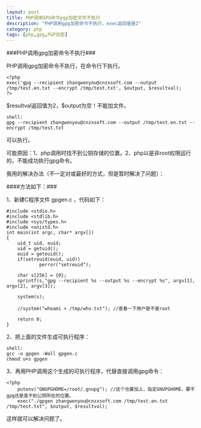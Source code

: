 ```yaml
---
layout: post
title: PHP调用GPG命令pgp加密文件不执行
description: "PHP调用gpg加密命令不执行，exec返回值是2"
category: php
tags: [php,gpg,PGP加密]
---
```

###PHP调用gpg加密命令不执行###
<p>PHP调用gpg加密命令不执行，在命令行下执行。</p>

	<?php
	exec('gpg --recipient zhangwenyou@cnzxsoft.com --output /tmp/test.en.txt --encrypt /tmp/test.txt', $output, $resultval);
	?>
<p>$resultval返回值为2，$output为空！不能加文件。</p>
	
	shell:
	gpg --recipient zhangwenyou@cnzxsoft.com --output /tmp/test.en.txt --encrypt /tmp/test.txt
<p>可以执行。</p>

<p>可能原因：1、php调用时找不到公钥存储的位置。2、php以是非root权限运行的，不能成功执行gpg命令。</p>

<p>我用的解决办法（不一定对或最好的方式，但是暂时解决了问题）：</p>

####方法如下：###
<p>1、新建C程序文件 gpgen.c ，代码如下：</p>
	
	#include <stdio.h>
	#include <stdlib.h>
	#include <sys/types.h>
	#include <unistd.h>
	int main(int argc, char* argv[])
	{
        uid_t uid, euid;
        uid = getuid();
        euid = geteuid();
        if(setreuid(euid, uid))
                perror("setreuid");
        
        char s[256] = {0};
        sprintf(s,"gpg --recipient %s --output %s --encrypt %s", argv[1], argv[2], argv[3]); 
        
        system(s);
        
        //system("whoami > /tmp/who.txt"); //查看一下用户是不是root
        
        return 0;
	}
<p>2、把上面的文件生成可执行程序：</p>

	shell:
	gcc -o gpgen -Wall gpgen.c
	chmod u+s gpgen
<p>3、再用PHP调用这个生成的可执行程序，代替直接调用gpg命令：</p>
	
	
	<?php
		putenv("GNUPGHOME=/root/.gnupg"); //这个也要加上，指定GNUPGHOME，要不gpg还是查不到公钥所在的位置。
        exec("./gpgen zhangwenyou@cnzxsoft.com /tmp/test.en.txt /tmp/test.txt", $output, $resultval);

<p>这样就可以解决问题了。</p>